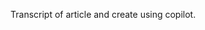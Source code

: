 ﻿---
Title: "What is a Data Mesh"
Abstract: >
  In this article we explain the basic concepts of a data mesh. We show that not just
  Data should be shared but entire layout areas. In an age of hyper personalization, 
  we believe that reporting should be personalized for each recing party.
Published: "2025-01-03"
VideoUrl: "https://www.youtube.com/embed/a7sARIKDpXg?si=j-WE7F7qr-mVTq8z"
VideoDuration: "00:12:47"
Thumbnail: "images/DataMesh.jpeg"
Authors:
  - "Roland Bürgi"
Tags:
  - "Documentation"
  - "Conceptual"
  - "Mesh"
---

Transcript of article and create using copilot.